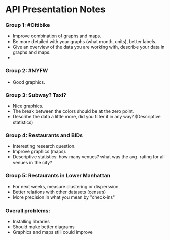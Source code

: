 # API Presentation Notes

### Group 1: #Citibike
* Improve combination of graphs and maps.
* Be more detailed with your graphs (what month, units), better labels.
* Give an overview of the data you are working with, describe your data in graphs and maps.
* 
### Group 2: #NYFW
* Good graphics.

### Group 3: Subway? Taxi?
* Nice graphics.
* The break between the colors should be at the zero point.
* Describe the data a little more, did you filter it in any way? (Descriptive statistics)

### Group 4: Restaurants and BIDs
* Interesting research question.
* Improve graphics (maps).
* Descriptive statistics: how many venues? what was the avg. rating for all venues in the city?

### Group 5: Restaurants in Lower Manhattan
* For next weeks, measure clustering or disperssion.
* Better relations with other datasets (census)
* More precision in what you mean by "check-ins"

### Overall problems:
* Installing libraries
* Should make better diagrams
* Graphics and maps still could improve
